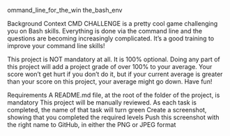 ommand_line_for_the_win
the_bash_env

Background Context
CMD CHALLENGE is a pretty cool game challenging you on
Bash skills. Everything is done via the command line and
the questions are becoming increasingly complicated. It’s
a good training to improve your command line skills!

This project is NOT mandatory at all. It is 100%
optional. Doing any part of this project will add a
project grade of over 100% to your average. Your score
won’t get hurt if you don’t do it, but if your current
average is greater than your score on this project, your
average might go down. Have fun!

Requirements
A README.md file, at the root of the folder of the
project, is mandatory This project will be manually
reviewed.
As each task is completed, the name of that task will
turn green
Create a screenshot, showing that you completed the
required levels
Push this screenshot with the right name to GitHub, in
either the PNG or JPEG format
